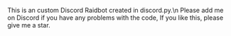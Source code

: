 This is an custom Discord Raidbot created in discord.py.\n
Please add me on Discord if you have any problems with the code,
If you like this, please give me a star.
